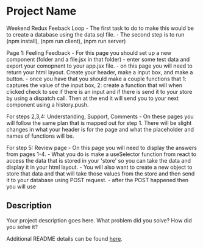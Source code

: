 # Project Name

Weekend Redux Feeback Loop
    - The first task to do to make this would be to create a database using the data.sql file.
    - The second step is to run (npm install), (npm run client), (npm run server)

Page 1: Feeling Feedback
    - For this page you should set up a new component (folder and a file.jsx in that folder)
    - enter some test data and export your comopnent to your app.jsx file.
    - on this page you will need to return your html layout. Create your header, make a input box, and make a button.
    - once you have that you should make a couple functions that 1: captures the value of the input box, 2: create a function that will when clicked check to see if there is an input and if there is send it to your store by using a dispatch call. Then at the end it will send you to your next component using a history.push. 

For steps 2,3,4: Understanding, Support, Comments
    - On these pages you will follow the same plan that is mapped out for step 1. There will be slight changes in what your header is for the page and what the placeholder and names of functions will be. 

For step 5: Review page
    - On this page you will need to display the answers from pages 1-4. 
    - What you do is make a useSelector function from react to access the data that is stored in your 'store' so you can take the data and display it in your html layout.
    - You will also want to create a new object to store that data and that will take those values from the store and then send it to your database using  POST request. 
    - after the POST happened then you will use 

## Description

Your project description goes here. What problem did you solve? How did you solve it?

Additional README details can be found [here](https://github.com/PrimeAcademy/readme-template/blob/master/README.md).
